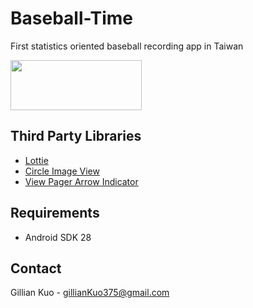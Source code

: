# Baseball-Time
First statistics oriented baseball recording app in Taiwan



[<img width="210" height="80" src="https://play.google.com/intl/en_us/badges/static/images/badges/en_badge_web_generic.png"/>](https://play.google.com/store/apps/details?id=com.gillian.baseball)

## Third Party Libraries

* [Lottie](https://github.com/airbnb/lottie-android)
* [Circle Image View](https://github.com/hdodenhof/CircleImageView)
* [View Pager Arrow Indicator](https://github.com/sembozdemir/ViewPagerArrowIndicator)

## Requirements

* Android SDK 28

## Contact

Gillian Kuo - gillianKuo375@gmail.com

